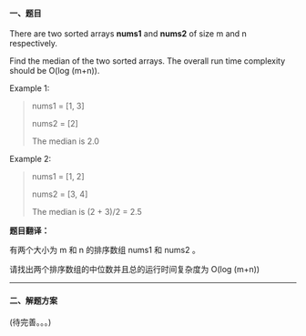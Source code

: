 #### 一、题目

There are two sorted arrays **nums1** and **nums2** of size m and n respectively.

Find the median of the two sorted arrays. The overall run time complexity should be O(log (m+n)).

Example 1:
> nums1 = [1, 3]
>
> nums2 = [2]
>
> The median is 2.0

Example 2:
> nums1 = [1, 2]
>
> nums2 = [3, 4]
>
> The median is (2 + 3)/2 = 2.5

**题目翻译：**

有两个大小为 m 和 n 的排序数组 nums1 和 nums2 。

请找出两个排序数组的中位数并且总的运行时间复杂度为 O(log (m+n))

---

#### 二、解题方案
(待完善。。。)
